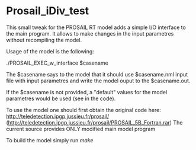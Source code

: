 # Prosail_iDiv_test

This small tweak for the PROSAIL RT model adds a simple I/O interface to the main program. It allows to make changes in the input parametres without recompiling the model.

Usage of the model is the following:

./PROSAIL_EXEC_w_interface $casename 

The $casename says to the model that it should use $casename.nml input file with input parametres and write the model ouput to the $casename.out.

If the $casename is not provided, a "default" values for the model parametres would be used (see in the code).

To use the model one should first obtain the original code here: http://teledetection.ipgp.jussieu.fr/prosail/ (http://teledetection.ipgp.jussieu.fr/prosail/PROSAIL_5B_Fortran.rar)
The current source provides ONLY modified main model program

To build the model simply run _make_
